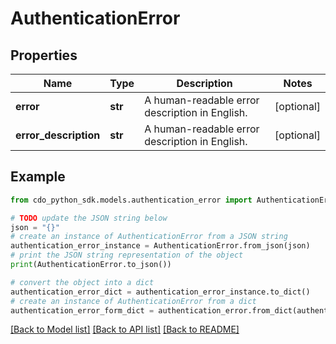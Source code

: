 # AuthenticationError


## Properties

Name | Type | Description | Notes
------------ | ------------- | ------------- | -------------
**error** | **str** | A human-readable error description in English. | [optional] 
**error_description** | **str** | A human-readable error description in English. | [optional] 

## Example

```python
from cdo_python_sdk.models.authentication_error import AuthenticationError

# TODO update the JSON string below
json = "{}"
# create an instance of AuthenticationError from a JSON string
authentication_error_instance = AuthenticationError.from_json(json)
# print the JSON string representation of the object
print(AuthenticationError.to_json())

# convert the object into a dict
authentication_error_dict = authentication_error_instance.to_dict()
# create an instance of AuthenticationError from a dict
authentication_error_form_dict = authentication_error.from_dict(authentication_error_dict)
```
[[Back to Model list]](../README.md#documentation-for-models) [[Back to API list]](../README.md#documentation-for-api-endpoints) [[Back to README]](../README.md)


